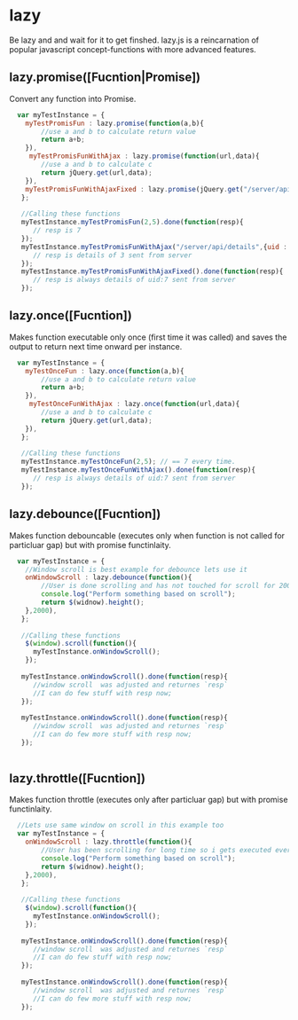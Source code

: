 # lazy
Be lazy and and wait for it to get finshed. lazy.js is a reincarnation of popular javascript concept-functions 
with more advanced features.


## lazy.promise([Fucntion|Promise])
Convert any function into Promise.
```javascript
  var myTestInstance = {
    myTestPromisFun : lazy.promise(function(a,b){
        //use a and b to calculate return value
        return a+b;
    }),
     myTestPromisFunWithAjax : lazy.promise(function(url,data){
        //use a and b to calculate c
        return jQuery.get(url,data);
    }),
    myTestPromisFunWithAjaxFixed : lazy.promise(jQuery.get("/server/api/details",{uid : 7 });)
   };
   
   //Calling these functions
   myTestInstance.myTestPromisFun(2,5).done(function(resp){
      // resp is 7
   });
   myTestInstance.myTestPromisFunWithAjax("/server/api/details",{uid : 3 }).done(function(resp){
      // resp is details of 3 sent from server
   });
   myTestInstance.myTestPromisFunWithAjaxFixed().done(function(resp){
      // resp is always details of uid:7 sent from server
   });
```

## lazy.once([Fucntion])
Makes function executable only once (first time it was called) and saves the output to return next time onward per instance.
```javascript
  var myTestInstance = {
    myTestOnceFun : lazy.once(function(a,b){
        //use a and b to calculate return value
        return a+b;
    }),
     myTestOnceFunWithAjax : lazy.once(function(url,data){
        //use a and b to calculate c
        return jQuery.get(url,data);
    }),
   };
   
   //Calling these functions
   myTestInstance.myTestOnceFun(2,5); // == 7 every time.
   myTestInstance.myTestOnceFunWithAjax().done(function(resp){
      // resp is always details of uid:7 sent from server
   });
```



## lazy.debounce([Fucntion])
Makes function debouncable (executes only when function is not called for particluar gap) but with promise functinlaity.
```javascript
  var myTestInstance = {
    //Window scroll is best example for debounce lets use it
    onWindowScroll : lazy.debounce(function(){
        //User is done scrolling and has not touched for scroll for 2000 milliseconds now
        console.log("Perform something based on scroll");
        return $(widnow).height();
    },2000),
   };
   
   //Calling these functions
    $(window).scroll(function(){
      myTestInstance.onWindowScroll();
    });
   
   myTestInstance.onWindowScroll().done(function(resp){
      //window scroll  was adjusted and returnes `resp`
      //I can do few stuff with resp now;
   });
   
   myTestInstance.onWindowScroll().done(function(resp){
      //window scroll  was adjusted and returnes `resp`
      //I can do few more stuff with resp now;
   });
   
```

## lazy.throttle([Fucntion])
Makes function throttle (executes only after particluar gap) but with promise functinlaity.
```javascript
  //Lets use same window on scroll in this example too
  var myTestInstance = {
    onWindowScroll : lazy.throttle(function(){
        //User has been scrolling for long time so i gets executed every 2000 milliseconds
        console.log("Perform something based on scroll");
        return $(widnow).height();
    },2000),
   };
   
   //Calling these functions
    $(window).scroll(function(){
      myTestInstance.onWindowScroll();
    });
   
   myTestInstance.onWindowScroll().done(function(resp){
      //window scroll  was adjusted and returnes `resp`
      //I can do few stuff with resp now;
   });
   
   myTestInstance.onWindowScroll().done(function(resp){
      //window scroll  was adjusted and returnes `resp`
      //I can do few more stuff with resp now;
   });
   
```

